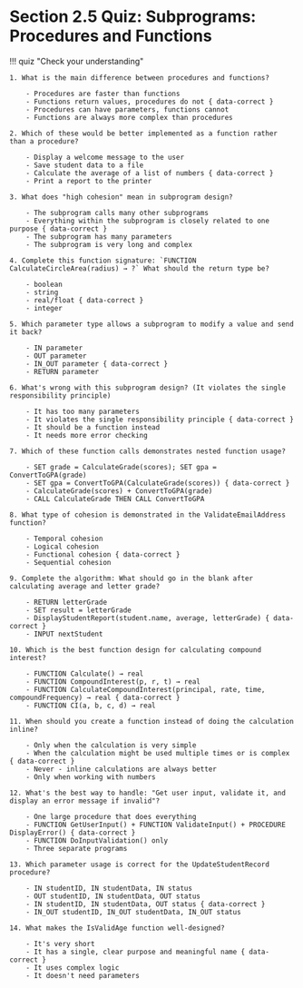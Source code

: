 # Section 2.5 Quiz: Subprograms: Procedures and Functions

!!! quiz "Check your understanding"

    1. What is the main difference between procedures and functions?

        - Procedures are faster than functions
        - Functions return values, procedures do not { data-correct }
        - Procedures can have parameters, functions cannot
        - Functions are always more complex than procedures

    2. Which of these would be better implemented as a function rather than a procedure?

        - Display a welcome message to the user
        - Save student data to a file
        - Calculate the average of a list of numbers { data-correct }
        - Print a report to the printer

    3. What does "high cohesion" mean in subprogram design?

        - The subprogram calls many other subprograms
        - Everything within the subprogram is closely related to one purpose { data-correct }
        - The subprogram has many parameters
        - The subprogram is very long and complex

    4. Complete this function signature: `FUNCTION CalculateCircleArea(radius) → ?` What should the return type be?

        - boolean
        - string
        - real/float { data-correct }
        - integer

    5. Which parameter type allows a subprogram to modify a value and send it back?

        - IN parameter
        - OUT parameter
        - IN_OUT parameter { data-correct }
        - RETURN parameter

    6. What's wrong with this subprogram design? (It violates the single responsibility principle)

        - It has too many parameters
        - It violates the single responsibility principle { data-correct }
        - It should be a function instead
        - It needs more error checking

    7. Which of these function calls demonstrates nested function usage?

        - SET grade = CalculateGrade(scores); SET gpa = ConvertToGPA(grade)
        - SET gpa = ConvertToGPA(CalculateGrade(scores)) { data-correct }
        - CalculateGrade(scores) + ConvertToGPA(grade)
        - CALL CalculateGrade THEN CALL ConvertToGPA

    8. What type of cohesion is demonstrated in the ValidateEmailAddress function?

        - Temporal cohesion
        - Logical cohesion
        - Functional cohesion { data-correct }
        - Sequential cohesion

    9. Complete the algorithm: What should go in the blank after calculating average and letter grade?

        - RETURN letterGrade
        - SET result = letterGrade
        - DisplayStudentReport(student.name, average, letterGrade) { data-correct }
        - INPUT nextStudent

    10. Which is the best function design for calculating compound interest?

        - FUNCTION Calculate() → real
        - FUNCTION CompoundInterest(p, r, t) → real
        - FUNCTION CalculateCompoundInterest(principal, rate, time, compoundFrequency) → real { data-correct }
        - FUNCTION CI(a, b, c, d) → real

    11. When should you create a function instead of doing the calculation inline?

        - Only when the calculation is very simple
        - When the calculation might be used multiple times or is complex { data-correct }
        - Never - inline calculations are always better
        - Only when working with numbers

    12. What's the best way to handle: "Get user input, validate it, and display an error message if invalid"?

        - One large procedure that does everything
        - FUNCTION GetUserInput() + FUNCTION ValidateInput() + PROCEDURE DisplayError() { data-correct }
        - FUNCTION DoInputValidation() only
        - Three separate programs

    13. Which parameter usage is correct for the UpdateStudentRecord procedure?

        - IN studentID, IN studentData, IN status
        - OUT studentID, IN studentData, OUT status
        - IN studentID, IN studentData, OUT status { data-correct }
        - IN_OUT studentID, IN_OUT studentData, IN_OUT status

    14. What makes the IsValidAge function well-designed?

        - It's very short
        - It has a single, clear purpose and meaningful name { data-correct }
        - It uses complex logic
        - It doesn't need parameters

